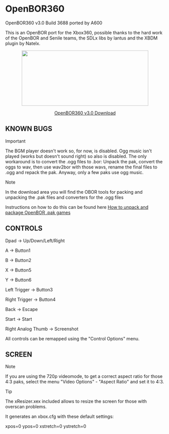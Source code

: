 # OpenBOR360
OpenBOR360 v3.0 Build 3688 ported by A600

This is an OpenBOR port for the Xbox360, possible thanks to the hard work of
the OpenBOR and Senile teams, the SDLx libs by lantus and the XBDM plugin
by Natelx.

<p align="center">
  <img width="400" height="175" src="https://github.com/user-attachments/assets/964d11e3-51c9-4730-853b-ccfb71e0febc">
</p>

<p align="center">
    <a href="https://github.com/mLoaDs/OpenBOR360/releases/tag/OpenBORv3.0" class="btn btn-primary">OpenBOR360 v3.0 Download</a>
</p>

KNOWN BUGS
----------
> [!IMPORTANT]
> The BGM player doesn't work so, for now, is disabled.
> Ogg music isn't played (works but doesn't sound right) so also is disabled.
  The only workaround is to convert the .ogg files to .bor: Unpack the pak,
  convert the oggs to wav, then use wav2bor with those wavs, rename the final
  files to .ogg and repack the pak.
  Anyway, only a few paks use ogg music.

> [!NOTE]
> In the download area you will find the OBOR tools for packing and unpacking the .pak files and converters for the .ogg files
>
> Instructions on how to do this can be found here [How to unpack and package OpenBOR .pak games](https://openborgames.com/how-to-unpack-and-package-openbor-pak-games#more-1375)

CONTROLS
--------

Dpad 			-> Up/Down/Left/Right

A			-> Button1

B 			-> Button2

X 			-> Button5

Y 			-> Button6

Left Trigger 		-> Button3

Right Trigger 		-> Button4

Back			-> Escape

Start			-> Start

Right Analog Thumb	-> Screenshot



All controls can be remapped using the "Control Options" menu.


SCREEN
------
> [!NOTE]
> If you are using the 720p videomode, to get a correct aspect ratio for those
> 4:3 paks, select the menu "Video Options" - "Aspect Ratio" and set it to 4:3.

> [!TIP]
> The xResizer.xex included allows to resize the screen for those with overscan problems.
>
> It generates an xbox.cfg with these default settings:

xpos=0
ypos=0
xstretch=0
ystretch=0
